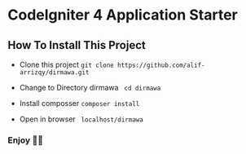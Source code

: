 # CodeIgniter 4 Application Starter

## How To Install This Project

- Clone this project
`git clone https://github.com/alif-arrizqy/dirmawa.git`

- Change to Directory dirmawa
` cd dirmawa`

- Install composser
`composer install`

- Open in browser
` localhost/dirmawa`

### Enjoy 🙌😊
